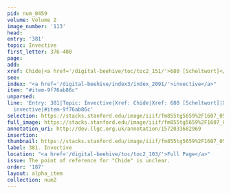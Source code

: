 ```yaml
---
pid: num_0459
volume: Volume 2
image_number: '113'
head: 
entry: '381'
topic: Invective
first_letter: 376-400
page: 
add: 
xref: Chide|<a href='/digital-beehive/toc/toc2_151/'>680 [Scheltwort]</a>|4611 [PAGE_MISSING]
see: 
index: "<a href='/digital-beehive/index3/index_2091/'>invective</a>"
item: "#item-9f76ab86c"
unparsed: 
line: 'Entry: 381|Topic: Invective|Xref: Chide|Xref: 680 [Scheltwort]|Xref: 4611 [PAGE_MISSING]|Index:
  invective|#item-9f76ab86c'
selection: https://stacks.stanford.edu/image/iiif/fm855tg5659%2F1607_0580/335,1221,2940,415/full/0/default.jpg
full_image: https://stacks.stanford.edu/image/iiif/fm855tg5659%2F1607_0580/full/full/0/default.jpg
annotation_uri: http://dev.llgc.org.uk/annotation/1572033682969
insertion: 
thumbnail: https://stacks.stanford.edu/image/iiif/fm855tg5659%2F1607_0580/335,1221,600,180/250,/0/default.jpg
label: 381. Invective
location: "<a href='/digital-beehive/toc/toc2_103/'>Full Page</a>"
issue: The point of reference for "Chide" is unclear.
order: '187'
layout: alpha_item
collection: num2
---
```

